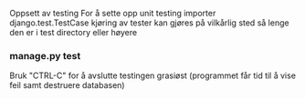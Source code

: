 Oppsett av testing 
For å sette opp unit testing importer django.test.TestCase
kjøring av tester kan gjøres på vilkårlig sted så lenge den er i test directory eller høyere

### manage.py test ###

Bruk "CTRL-C" for å avslutte testingen grasiøst (programmet får tid til å vise feil samt destruere databasen)






